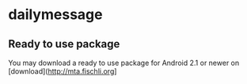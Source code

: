 dailymessage
============
## Ready to use package

You may download a ready to use package for Android 2.1 or newer on [download](http://mta.fischli.org]
